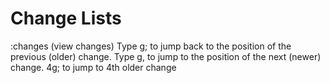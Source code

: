 # Change Lists

:changes (view changes)
Type g; to jump back to the position of the previous (older) change.
Type g, to jump to the position of the next (newer) change.
4g; to jump to 4th older change

